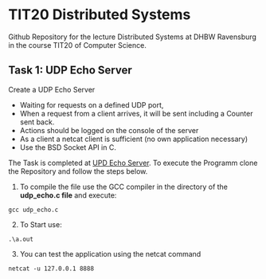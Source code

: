# TIT20 Distributed Systems
Github Repository for the lecture Distributed Systems at DHBW Ravensburg in the course TIT20 of Computer Science.

## Task 1: UDP Echo Server
Create a UDP Echo Server
- Waiting for requests on a defined UDP port,
- When a request from a client arrives, it will be sent including a Counter sent back.
- Actions should be logged on the console of the server
- As a client a netcat client is sufficient (no own application necessary)
- Use the BSD Socket API in C.

The Task is completed at [UPD Echo Server](UDP-echo-client/udp_echo.c).
To execute the Programm clone the Repository and follow the steps below.
1. To compile the file use the GCC compiler in the directory of the **udp_echo.c file** and execute:
```
gcc udp_echo.c
```
2. To Start use:
```
.\a.out
```
3. You can test the application using the netcat command
```
netcat -u 127.0.0.1 8888
```

